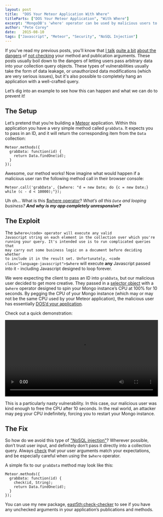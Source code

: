 ```yaml
---
layout: post
title:  "DOS Your Meteor Application With Where"
titleParts: ["DOS Your Meteor Application", "With Where"]
excerpt: "MongoDB's 'where' operator can be used by malicious users to wreak serious havok on your database. Learn to protect yourself."
author: "Pete Corey"
date:   2015-08-10
tags: ["Javascript", "Meteor", "Security", "NoSQL Injection"]
---
```


If you’ve read my previous posts, you’ll know that [I talk](http://blog.east5th.co/2015/07/14/why-is-rename-disallowed/) [quite a bit](http://blog.east5th.co/2015/07/21/exploiting-findone-to-aggregate-collection-data/) [about the dangers](http://blog.east5th.co/2015/06/15/allow-and-deny-challenge-check-yourself/) of [not checking](http://blog.east5th.co/2015/05/05/meteor-security-in-the-wild/) your method and publication arguments. These posts usually boil down to the dangers of letting users pass arbitrary data into your collection query objects. These types of vulnerabilities usually take the form of data leakage, or unauthorized data modifications (which are very serious issues), but it's also possible to completely hang an application with a well-crafted query.

Let’s dig into an example to see how this can happen and what we can do to prevent it!

## The Setup

Let’s pretend that you’re building a [Meteor](https://www.meteor.com/) application. Within this application you have a very simple method called <code class="language-javascript">grabData</code>. It expects you to pass in an ID, and it will return the corresponding item from the <code class="language-javascript">Data</code> collection:

<pre class="language-javascript"><code class="language-javascript">Meteor.methods({
  grabData: function(id) {
    return Data.findOne(id);
  }
});
</code></pre>

Awesome, our method works! Now imagine what would happen if a malicious user ran the following method call in their browser console:

<pre class="language-javascript"><code class="language-javascript">Meteor.call('grabData', {$where: "d = new Date; do {c = new Date;} while (c - d < 10000);"});
</code></pre>

Uh oh… What is this [$where operator](http://docs.mongodb.org/manual/reference/operator/query/where/)? _What’s all this <code class="language-javascript">Date</code> and looping business?_ ___And why is my app completely unresponsive?___

## The Exploit

The <code class="language-javascript">$where</code> operator will execute any valid Javascript string on each element in the collection over which you're running your query. It's intended use is to run complicated queries that may carry out some business logic on a document before deciding whether to include it in the result set. Unfortunately, <code class="language-javascript">$where</code> will execute __any__ Javascript passed into it - including Javascript designed to loop forever.

We were expecting the client to pass an ID into <code class="language-javascript">grabData</code>, but our malicious user decided to get more creative. They passed in a [selector object](http://docs.meteor.com/#/full/selectors) with a <code class="language-javascript">$where</code> operator designed to spin your Mongo instance’s CPU at 100% for 10 seconds. By pegging the CPU of your Mongo instance (which may or may not be the same CPU used by your Meteor application), the malicious user has essentially [DOS’d your application](https://www.owasp.org/index.php/Denial_of_Service).

Check out a quick demonstration:

<video width="100%" src="/webm/dosme.webm" controls></video>

This is a particularly nasty vulnerability. In this case, our malicious user was kind enough to free the CPU after 10 seconds. In the real world, an attacker may peg your CPU indefinitely, forcing you to restart your Mongo instance.

## The Fix

So how do we avoid this type of ["NoSQL injection"](https://www.owasp.org/index.php/Testing_for_NoSQL_injection)? Wherever possible, don’t trust user input, and definitely don’t pass it directly into a collection query. Always [check](http://docs.meteor.com/#/full/check) that your user arguments match your expectations, and be especially careful when using the <code class="language-javascript">$where</code> operator.

A simple fix to our <code class="language-javascript">grabData</code> method may look like this:

<pre class="language-javascript"><code class="language-javascript">Meteor.methods({
  grabData: function(id) {
    check(id, String);
    return Data.findOne(id);
  }
});
</code></pre>

You can use my new package, [east5th:check-checker](https://github.com/East5th/check-checker) to see if you have any unchecked arguments in your application’s publications and methods.
